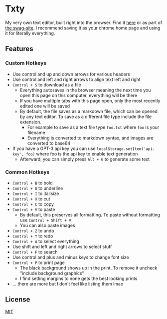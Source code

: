 # Txty
My very own text editor, built right into the browser. Find it [here](https://swag31415.github.io/Txty/) or as part of [the swag-site](https://swag31415.github.io/Portfolio/). I recommend saving it as your chrome home page and using it for literally everything.

## Features
### Custom Hotkeys
- Use control and up and down arrows for various headers
- Use control and left and right arrows to align text left and right
- `Control + S` to download as a file
  - Everything autosaves in the browser meaning the next time you open this page on this computer, everything will be there
  - If you have multiple tabs with this page open, only the most recently edited one will be saved
  - By default, the file saves as a markdown file, which can be opened by any text editor. To save as a different file type include the file extension.
    - For example to save as a text file type `foo.txt` where `foo` is your filename
    - Everything is converted to markdown syntax, and images are converted to base64
- If you have a GPT-3 api key you can use `localStorage.setItem('api-key', foo)` where foo is the api key to enable text generation
  - Afterward, you can simply press `Alt + G` to generate some text

### Common Hotkeys
- `Control + B` to bold
- `Control + U` to underline
- `Control + I` to italisize
- `Control + X` to cut
- `Control + C` to copy
- `Control + V` to paste
  - By default, this preserves all formatting. To paste without formatting use `Control + Shift + V`
  - You can also paste images
- `Control + Z` to undo
- `Control + Y` to redo
- `Control + A` to select everything
- Use shift and left and right arrows to select stuff
- `Control + F` to search
- Use control and plus and minus keys to change font size
- `Control + P` to print page
  - The black background shows up in the print. To remove it uncheck "include background graphics"
  - I find setting margins to none gets the best looking prints
- ... there are more but I don't feel like listing them lmao

## License
[MIT](https://choosealicense.com/licenses/mit/)
